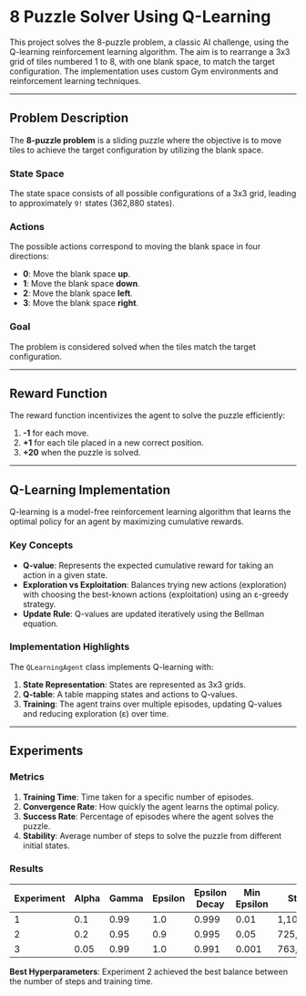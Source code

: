# 8 Puzzle Solver Using Q-Learning

This project solves the 8-puzzle problem, a classic AI challenge, using the Q-learning reinforcement learning algorithm. The aim is to rearrange a 3x3 grid of tiles numbered 1 to 8, with one blank space, to match the target configuration. The implementation uses custom Gym environments and reinforcement learning techniques.

---

## Problem Description

The **8-puzzle problem** is a sliding puzzle where the objective is to move tiles to achieve the target configuration by utilizing the blank space. 

### State Space
The state space consists of all possible configurations of a 3x3 grid, leading to approximately `9!` states (362,880 states).

### Actions
The possible actions correspond to moving the blank space in four directions:
- **0**: Move the blank space **up**.
- **1**: Move the blank space **down**.
- **2**: Move the blank space **left**.
- **3**: Move the blank space **right**.

### Goal
The problem is considered solved when the tiles match the target configuration.

---

## Reward Function

The reward function incentivizes the agent to solve the puzzle efficiently:
1. **-1** for each move.
2. **+1** for each tile placed in a new correct position.
3. **+20** when the puzzle is solved.

---

## Q-Learning Implementation

Q-learning is a model-free reinforcement learning algorithm that learns the optimal policy for an agent by maximizing cumulative rewards.

### Key Concepts
- **Q-value**: Represents the expected cumulative reward for taking an action in a given state.
- **Exploration vs Exploitation**: Balances trying new actions (exploration) with choosing the best-known actions (exploitation) using an ε-greedy strategy.
- **Update Rule**: Q-values are updated iteratively using the Bellman equation.

### Implementation Highlights
The `QLearningAgent` class implements Q-learning with:
1. **State Representation**: States are represented as 3x3 grids.
2. **Q-table**: A table mapping states and actions to Q-values.
3. **Training**: The agent trains over multiple episodes, updating Q-values and reducing exploration (ε) over time.

---

## Experiments

### Metrics
1. **Training Time**: Time taken for a specific number of episodes.
2. **Convergence Rate**: How quickly the agent learns the optimal policy.
3. **Success Rate**: Percentage of episodes where the agent solves the puzzle.
4. **Stability**: Average number of steps to solve the puzzle from different initial states.

### Results

| Experiment | Alpha | Gamma | Epsilon | Epsilon Decay | Min Epsilon | Steps     | Time (s) |
|------------|-------|-------|---------|---------------|-------------|-----------|----------|
| 1          | 0.1   | 0.99  | 1.0     | 0.999         | 0.01        | 1,102,890 | 7,419    |
| 2          | 0.2   | 0.95  | 0.9     | 0.995         | 0.05        | 725,061   | 5,665    |
| 3          | 0.05  | 0.99  | 1.0     | 0.991         | 0.001       | 763,891   | 7,013    |

**Best Hyperparameters**: Experiment 2 achieved the best balance between the number of steps and training time.
